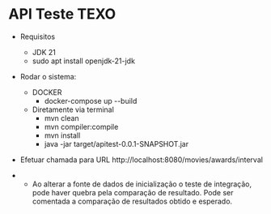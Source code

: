 # API Teste TEXO

- Requisitos
  - JDK 21
  - sudo apt install openjdk-21-jdk

- Rodar o sistema:
  - DOCKER 
    - docker-compose up --build
  - Diretamente via terminal
    - mvn clean
    - mvn compiler:compile
    - mvn install
    - java -jar target/apitest-0.0.1-SNAPSHOT.jar

- Efetuar chamada para URL http://localhost:8080/movies/awards/interval
- * Ao alterar a fonte de dados de inicialização o teste de integração, pode haver quebra pela comparação de resultado. Pode ser comentada a comparação de resultados obtido e esperado.